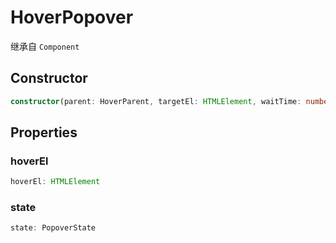 <!--
 * @Author: luhaifeng666 youzui@hotmail.com
 * @Date: 2022-08-23 11:37:51
 * @LastEditors: luhaifeng666
 * @LastEditTime: 2022-10-26 10:01:53
 * @Description: 
-->
# HoverPopover

继承自 `Component`

## Constructor

```ts
constructor(parent: HoverParent, targetEl: HTMLElement, waitTime: number);
```

## Properties

### hoverEl

```ts
hoverEl: HTMLElement
```

### state

```ts
state: PopoverState
```
